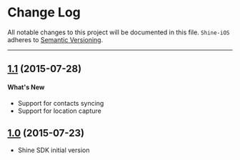 # Change Log
All notable changes to this project will be documented in this file.
`Shine-iOS` adheres to [Semantic Versioning](http://semver.org/).

---
## [1.1](https://github.com/SoundwaveApp/Shine-iOS/releases/tag/1.1) (2015-07-28)

#### What's New

* Support for contacts syncing
* Support for location capture


## [1.0](https://github.com/SoundwaveApp/Shine-iOS/releases/tag/1.0) (2015-07-23)

* Shine SDK initial version

